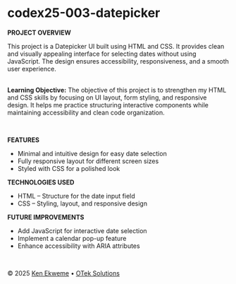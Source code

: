 # codex25-003-datepicker

<p><strong>PROJECT OVERVIEW</strong></p>
This project is a Datepicker UI built using HTML and CSS. It provides clean and visually appealing interface for selecting dates without using JavaScript. The design ensures accessibility, responsiveness, and a smooth user experience.
<br><br>
<p><strong>Learning Objective:</strong> The objective of this project is to strengthen my HTML and CSS skills by focusing on UI layout, form styling, and responsive design. It helps me practice structuring interactive components while maintaining accessibility and clean code organization.</p>
<br>
<p><strong>FEATURES</strong></p>
<ul>
  <li>Minimal and intuitive design for easy date selection</li>
  <li>Fully responsive layout for different screen sizes</li>
  <li>Styled with CSS for a polished look</li>
</ul>
<p><strong>TECHNOLOGIES USED</strong></p>
<ul>
  <li>HTML – Structure for the date input field</li>
  <li>CSS – Styling, layout, and responsive design</li>
</ul>
<p><strong>FUTURE IMPROVEMENTS</strong></p>
<ul>
  <li>Add JavaScript for interactive date selection</li>
  <li>Implement a calendar pop-up feature</li>
  <li>Enhance accessibility with ARIA attributes</li>
</ul>
<br>
<footer>
    <p>&copy; 2025 <a href="https://www.linkedin.com/in/ekweme-ken" target="_blank">Ken Ekweme</a> &bull; <a href="https://www.oteksolutions.net" target="_blank">OTek Solutions</a></p>
</footer>
